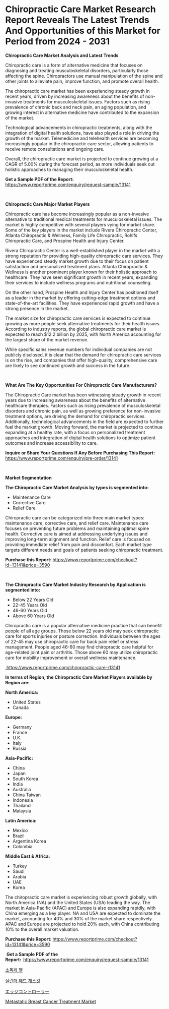 <p><h1>Chiropractic Care Market Research Report Reveals The Latest Trends And Opportunities of this Market for Period from 2024 - 2031</h1></p><p><strong>Chiropractic Care Market Analysis and Latest Trends</strong></p>
<p><p>Chiropractic care is a form of alternative medicine that focuses on diagnosing and treating musculoskeletal disorders, particularly those affecting the spine. Chiropractors use manual manipulation of the spine and other joints to alleviate pain, improve function, and promote overall health.</p><p>The chiropractic care market has been experiencing steady growth in recent years, driven by increasing awareness about the benefits of non-invasive treatments for musculoskeletal issues. Factors such as rising prevalence of chronic back and neck pain, an aging population, and growing interest in alternative medicine have contributed to the expansion of the market.</p><p>Technological advancements in chiropractic treatments, along with the integration of digital health solutions, have also played a role in driving the growth of the market. Telemedicine and telehealth services are becoming increasingly popular in the chiropractic care sector, allowing patients to receive remote consultations and ongoing care.</p><p>Overall, the chiropractic care market is projected to continue growing at a CAGR of 5.00% during the forecast period, as more individuals seek out holistic approaches to managing their musculoskeletal health.</p></p>
<p><strong>Get a Sample PDF of the Report:&nbsp;</strong> <a href="https://www.reportprime.com/enquiry/request-sample/13141">https://www.reportprime.com/enquiry/request-sample/13141</a></p>
<p>&nbsp;</p>
<p><strong>Chiropractic Care Major Market Players</strong></p>
<p><p>Chiropractic care has become increasingly popular as a non-invasive alternative to traditional medical treatments for musculoskeletal issues. The market is highly competitive with several players vying for market share. Some of the key players in the market include Rivera Chiropractic Center, Atlanta Chiropractic & Wellness, Family Life Chiropractic, Rohlfs Chiropractic Care, and Prospine Health and Injury Center.</p><p>Rivera Chiropractic Center is a well-established player in the market with a strong reputation for providing high-quality chiropractic care services. They have experienced steady market growth due to their focus on patient satisfaction and personalized treatment plans. Atlanta Chiropractic & Wellness is another prominent player known for their holistic approach to healthcare. They have seen significant growth in recent years, expanding their services to include wellness programs and nutritional counseling.</p><p>On the other hand, Prospine Health and Injury Center has positioned itself as a leader in the market by offering cutting-edge treatment options and state-of-the-art facilities. They have experienced rapid growth and have a strong presence in the market.</p><p>The market size for chiropractic care services is expected to continue growing as more people seek alternative treatments for their health issues. According to industry reports, the global chiropractic care market is expected to reach $12.2 billion by 2025, with North America accounting for the largest share of the market revenue.</p><p>While specific sales revenue numbers for individual companies are not publicly disclosed, it is clear that the demand for chiropractic care services is on the rise, and companies that offer high-quality, comprehensive care are likely to see continued growth and success in the future.</p></p>
<p>&nbsp;</p>
<p><strong>What Are The Key Opportunities For Chiropractic Care Manufacturers?</strong></p>
<p><p>The Chiropractic Care market has been witnessing steady growth in recent years due to increasing awareness about the benefits of alternative healthcare therapies. Factors such as rising prevalence of musculoskeletal disorders and chronic pain, as well as growing preference for non-invasive treatment options, are driving the demand for chiropractic services. Additionally, technological advancements in the field are expected to further fuel the market growth. Moving forward, the market is projected to continue expanding at a healthy rate, with a focus on personalized treatment approaches and integration of digital health solutions to optimize patient outcomes and increase accessibility to care.</p></p>
<p><strong>Inquire or Share Your Questions If Any Before Purchasing This Report:</strong> <a href="https://www.reportprime.com/enquiry/pre-order/13141">https://www.reportprime.com/enquiry/pre-order/13141</a></p>
<p>&nbsp;</p>
<p><strong>Market Segmentation</strong></p>
<p><strong>The Chiropractic Care Market Analysis by types is segmented into:</strong></p>
<p><ul><li>Maintenance Care</li><li>Corrective Care</li><li>Relief Care</li></ul></p>
<p><p>Chiropractic care can be categorized into three main market types: maintenance care, corrective care, and relief care. Maintenance care focuses on preventing future problems and maintaining optimal spine health. Corrective care is aimed at addressing underlying issues and improving long-term alignment and function. Relief care is focused on providing immediate relief from pain and discomfort. Each market type targets different needs and goals of patients seeking chiropractic treatment.</p></p>
<p><strong>Purchase this Report:&nbsp;</strong><a href="https://www.reportprime.com/checkout?id=13141&price=3590">https://www.reportprime.com/checkout?id=13141&price=3590</a></p>
<p>&nbsp;</p>
<p><strong>The Chiropractic Care Market Industry Research by Application is segmented into:</strong></p>
<p><ul><li>Below 22 Years Old</li><li>22-45 Years Old</li><li>46-60 Years Old</li><li>Above 60 Years Old</li></ul></p>
<p><p>Chiropractic care is a popular alternative medicine practice that can benefit people of all age groups. Those below 22 years old may seek chiropractic care for sports injuries or posture correction. Individuals between the ages of 22-45 may use chiropractic care for back pain relief or stress management. People aged 46-60 may find chiropractic care helpful for age-related joint pain or arthritis. Those above 60 may utilize chiropractic care for mobility improvement or overall wellness maintenance.</p></p>
<p><a href="https://www.reportprime.com/chiropractic-care-r13141">&nbsp;https://www.reportprime.com/chiropractic-care-r13141</a></p>
<p><strong>In terms of Region, the Chiropractic Care Market Players available by Region are:</strong></p>
<p>
    <p> <strong> North America: </strong>
        <ul>
            <li>United States</li>
            <li>Canada</li>
        </ul>
        </p> 
    <p> <strong> Europe: </strong>
        <ul>
            <li>Germany</li>
            <li>France</li>
            <li>U.K.</li>
            <li>Italy</li>
            <li>Russia</li>
        </ul>
        </p> 
    <p> <strong> Asia-Pacific: </strong>
        <ul>
            <li>China</li>
            <li>Japan</li>
            <li>South Korea</li>
            <li>India</li>
            <li>Australia</li>
            <li>China Taiwan</li>
            <li>Indonesia</li>
            <li>Thailand</li>
            <li>Malaysia</li>
        </ul>
        </p> 
    <p> <strong> Latin America: </strong>
        <ul>
            <li>Mexico</li>
            <li>Brazil</li>
            <li>Argentina Korea</li>
            <li>Colombia</li>
        </ul>
        </p> 
    <p> <strong> Middle East & Africa: </strong>
        <ul>
            <li>Turkey</li>
            <li>Saudi</li>
            <li>Arabia</li>
            <li>UAE</li>
            <li>Korea</li>
        </ul>
    </p>
    </p>
<p><p>The chiropractic care market is experiencing robust growth globally, with North America (NA) and the United States (USA) leading the way. The market in Asia-Pacific (APAC) and Europe is also expanding rapidly, with China emerging as a key player. NA and USA are expected to dominate the market, accounting for 40% and 30% of the market share respectively. APAC and Europe are projected to hold 20% each, with China contributing 10% to the overall market valuation.</p></p>
<p><strong>Purchase this Report: </strong><a href="https://www.reportprime.com/checkout?id=13141&price=3590">https://www.reportprime.com/checkout?id=13141&price=3590</a></p>
<p>&nbsp;<strong>Get a Sample PDF of the Report:&nbsp;&nbsp;</strong><a href="https://www.reportprime.com/enquiry/request-sample/13141">https://www.reportprime.com/enquiry/request-sample/13141</a></p>
<p><strong></strong></p>
<p><p><a href="https://medium.com/@gummibear5656757/%EC%82%B4%EA%B7%A0%EC%A0%9C-%EA%B2%94-%EC%8B%9C%EC%9E%A5-%EA%B7%9C%EB%AA%A8-cagr-%ED%8A%B8%EB%A0%8C%EB%93%9C-2024-2030-08af15545ff5">소독제 젤</a></p><p><a href="https://github.com/plelbej847484502/Market-Research-Report-List-1/blob/main/772755427415.md">실린더 헤드 개스킷</a></p><p><a href="https://github.com/oafhukehf4709715/Market-Research-Report-List-1/blob/main/983003427380.md">エッジコントローラー</a></p><p><a href="https://github.com/WillieWoodard/Market-Research-Report-List-4/blob/main/metastatic-breast-cancer-treatment-market.md">Metastatic Breast Cancer Treatment Market</a></p></p>